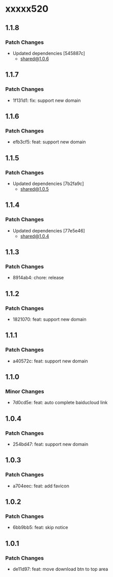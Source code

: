 # xxxxx520

## 1.1.8

### Patch Changes

- Updated dependencies [545887c]
  - shared@1.0.6

## 1.1.7

### Patch Changes

- 1f131d1: fix: support new domain

## 1.1.6

### Patch Changes

- efb3cf5: feat: support new domain

## 1.1.5

### Patch Changes

- Updated dependencies [7b2fa9c]
  - shared@1.0.5

## 1.1.4

### Patch Changes

- Updated dependencies [77e5e46]
  - shared@1.0.4

## 1.1.3

### Patch Changes

- 8914ab4: chore: release

## 1.1.2

### Patch Changes

- 1821070: feat: support new domain

## 1.1.1

### Patch Changes

- a40572c: feat: support new domain

## 1.1.0

### Minor Changes

- 7d0cd5e: feat: auto complete baiducloud link

## 1.0.4

### Patch Changes

- 254bd47: feat: support new domain

## 1.0.3

### Patch Changes

- a704eec: feat: add favicon

## 1.0.2

### Patch Changes

- 6bb9bb5: feat: skip notice

## 1.0.1

### Patch Changes

- de11d97: feat: move download btn to top area
